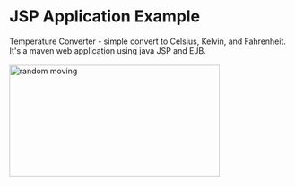 <h1>JSP Application Example</h1>

Temperature Converter - simple convert to Celsius, Kelvin, and Fahrenheit. It's a maven web application using java JSP and EJB.<br>
<br>
<img src="https://github.com/zobnina/temperature_converter/blob/master/img/screen.PNG" width="375" height="200" alt="random moving"/>
